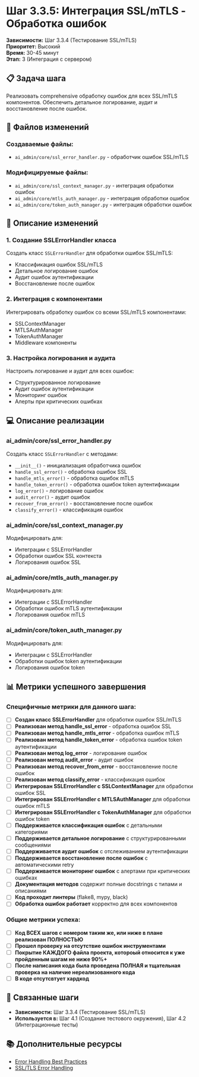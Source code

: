 # Шаг 3.3.5: Интеграция SSL/mTLS - Обработка ошибок

**Зависимости:** Шаг 3.3.4 (Тестирование SSL/mTLS)  
**Приоритет:** Высокий  
**Время:** 30-45 минут  
**Этап:** 3 (Интеграция с сервером)

## 📋 Задача шага

Реализовать comprehensive обработку ошибок для всех SSL/mTLS компонентов. Обеспечить детальное логирование, аудит и восстановление после ошибок.

## 📁 Файлов изменений

### Создаваемые файлы:
- `ai_admin/core/ssl_error_handler.py` - обработчик ошибок SSL/mTLS

### Модифицируемые файлы:
- `ai_admin/core/ssl_context_manager.py` - интеграция обработки ошибок
- `ai_admin/core/mtls_auth_manager.py` - интеграция обработки ошибок
- `ai_admin/core/token_auth_manager.py` - интеграция обработки ошибок

## 🔧 Описание изменений

### 1. Создание SSLErrorHandler класса
Создать класс `SSLErrorHandler` для обработки ошибок SSL/mTLS:
- Классификация ошибок SSL/mTLS
- Детальное логирование ошибок
- Аудит ошибок аутентификации
- Восстановление после ошибок

### 2. Интеграция с компонентами
Интегрировать обработку ошибок со всеми SSL/mTLS компонентами:
- SSLContextManager
- MTLSAuthManager
- TokenAuthManager
- Middleware компоненты

### 3. Настройка логирования и аудита
Настроить логирование и аудит для всех ошибок:
- Структурированное логирование
- Аудит ошибок аутентификации
- Мониторинг ошибок
- Алерты при критических ошибках

## 💻 Описание реализации

### ai_admin/core/ssl_error_handler.py
Создать класс `SSLErrorHandler` с методами:
- `__init__()` - инициализация обработчика ошибок
- `handle_ssl_error()` - обработка ошибок SSL
- `handle_mtls_error()` - обработка ошибок mTLS
- `handle_token_error()` - обработка ошибок token аутентификации
- `log_error()` - логирование ошибок
- `audit_error()` - аудит ошибок
- `recover_from_error()` - восстановление после ошибок
- `classify_error()` - классификация ошибок

### ai_admin/core/ssl_context_manager.py
Модифицировать для:
- Интеграции с SSLErrorHandler
- Обработки ошибок SSL контекста
- Логирования ошибок SSL

### ai_admin/core/mtls_auth_manager.py
Модифицировать для:
- Интеграции с SSLErrorHandler
- Обработки ошибок mTLS аутентификации
- Логирования ошибок mTLS

### ai_admin/core/token_auth_manager.py
Модифицировать для:
- Интеграции с SSLErrorHandler
- Обработки ошибок token аутентификации
- Логирования ошибок token

## 📊 Метрики успешного завершения

### Специфичные метрики для данного шага:
- [ ] **Создан класс SSLErrorHandler** для обработки ошибок SSL/mTLS
- [ ] **Реализован метод handle_ssl_error** - обработка ошибок SSL
- [ ] **Реализован метод handle_mtls_error** - обработка ошибок mTLS
- [ ] **Реализован метод handle_token_error** - обработка ошибок token аутентификации
- [ ] **Реализован метод log_error** - логирование ошибок
- [ ] **Реализован метод audit_error** - аудит ошибок
- [ ] **Реализован метод recover_from_error** - восстановление после ошибок
- [ ] **Реализован метод classify_error** - классификация ошибок
- [ ] **Интегрирован SSLErrorHandler с SSLContextManager** для обработки ошибок SSL
- [ ] **Интегрирован SSLErrorHandler с MTLSAuthManager** для обработки ошибок mTLS
- [ ] **Интегрирован SSLErrorHandler с TokenAuthManager** для обработки ошибок token
- [ ] **Поддерживается классификация ошибок** с детальными категориями
- [ ] **Поддерживается детальное логирование** с структурированными сообщениями
- [ ] **Поддерживается аудит ошибок** с отслеживанием аутентификации
- [ ] **Поддерживается восстановление после ошибок** с автоматическими retry
- [ ] **Поддерживается мониторинг ошибок** с алертами при критических ошибках
- [ ] **Документация методов** содержит полные docstrings с типами и описаниями
- [ ] **Код проходит линтеры** (flake8, mypy, black)
- [ ] **Обработка ошибок работает** корректно для всех компонентов

### Общие метрики успеха:
- [ ] **Код ВСЕХ шагов с номером таким же, или ниже в плане реализован ПОЛНОСТЬЮ**
- [ ] **Прошел проверку на отсутствие ошибок инструментами**
- [ ] **Покрытие КАЖДОГО файла проекта, котороый относится к уже пройденным шагам не ниже 90%+**
- [ ] **После написания кода была проведена ПОЛНАЯ и тщательная проверка на наличие нереализованного кода**
- [ ] **В коде отсутсвтует хардкод**

## 🔗 Связанные шаги

- **Зависимости:** Шаг 3.3.4 (Тестирование SSL/mTLS)
- **Используется в:** Шаг 4.1 (Создание тестового окружения), Шаг 4.2 (Интеграционные тесты)

## 📚 Дополнительные ресурсы

- [Error Handling Best Practices](https://docs.python.org/3/tutorial/errors.html)
- [SSL/TLS Error Handling](https://cheatsheetseries.owasp.org/cheatsheets/Transport_Layer_Protection_Cheat_Sheet.html)